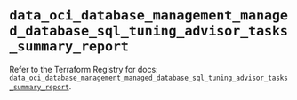 # `data_oci_database_management_managed_database_sql_tuning_advisor_tasks_summary_report`

Refer to the Terraform Registry for docs: [`data_oci_database_management_managed_database_sql_tuning_advisor_tasks_summary_report`](https://registry.terraform.io/providers/oracle/oci/6.18.0/docs/data-sources/database_management_managed_database_sql_tuning_advisor_tasks_summary_report).
